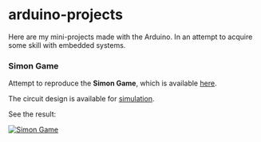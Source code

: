 # arduino-projects #
Here are my mini-projects made with the Arduino. In an attempt to acquire some skill with embedded systems.

### Simon Game ###

Attempt to reproduce the **Simon Game**, which is available [here](http://www.freesimon.org/).

The circuit design is available for [simulation](https://123d.circuits.io/circuits/2308514-simon_game/embed#breadboard).

See the result:

[![Simon Game](http://img.youtube.com/vi/Ovrm6Svegqk/0.jpg)](https://www.youtube.com/watch?v=Ovrm6Svegqk "Simon Game simulation")

